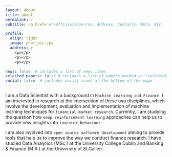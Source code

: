```yaml
---
layout: about
title: about
permalink: /
subtitle: <a href='#'>Affiliations</a>. Address. Contacts. Moto. Etc.

profile:
  align: right
  image: prof_pic.jpg
  address: >
    <p></p>
    <p></p>
    <p></p>

news: false  # includes a list of news items
selected_papers: false # includes a list of papers marked as "selected={true}"
social: false  # includes social icons at the bottom of the page
---
```


I am a Data Scientist with a background in `Machine Learning and Finance`. I am interested in research at the intersection of these two disciplines, which involve the development, evaluation and implementation of machine learning techniques for `financial market research`. Currently, I am studying the question how `deep reinforcement learning` approaches can help us to provide new insights into `investor behaviour`. 

I am also involved into `open source software development` aiming to provide tools that help us to improve the way we conduct finance research. I have studied Data Analytics (MSc.) at the University College Dublin and Banking & Finance (M.A.) at the University of St.Gallen. 
